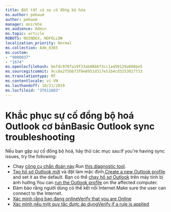 ```yaml
---
title: Bắt tất cả sự cố đồng bộ hóa
ms.author: pebaum
author: pebaum
manager: mnirkhe
ms.audience: Admin
ms.topic: article
ROBOTS: NOINDEX, NOFOLLOW
localization_priority: Normal
ms.collection: Adm_O365
ms.custom:
- "9000037"
- "1674"
ms.openlocfilehash: befdc978fa19f33ab08b6f3cc1a450129a886be5
ms.sourcegitcommit: 9cc8a2f5bb73f0e8951d317e51b4cd3253027733
ms.translationtype: MT
ms.contentlocale: vi-VN
ms.lasthandoff: 10/21/2019
ms.locfileid: "37611683"
---
```

# <a name="basic-outlook-sync-troubleshooting"></a><span data-ttu-id="9550f-102">Khắc phục sự cố đồng bộ hoá Outlook cơ bản</span><span class="sxs-lookup"><span data-stu-id="9550f-102">Basic Outlook sync troubleshooting</span></span>

<span data-ttu-id="9550f-103">Nếu bạn gặp sự cố đồng bộ hoá, hãy thử các mục sau:</span><span class="sxs-lookup"><span data-stu-id="9550f-103">If you're having sync issues, try the following:</span></span>

- <span data-ttu-id="9550f-104">Chạy [công cụ chẩn đoán này](https://aka.ms/sara-outlooksendreceive).</span><span class="sxs-lookup"><span data-stu-id="9550f-104">Run [this diagnostic tool](https://aka.ms/sara-outlooksendreceive).</span></span>
- <span data-ttu-id="9550f-105">[Tạo hồ sơ Outlook mới](https://support.office.com/article/f544c1ba-3352-4b3b-be0b-8d42a540459d) và đặt làm mặc định.</span><span class="sxs-lookup"><span data-stu-id="9550f-105">[Create a new Outlook profile](https://support.office.com/article/f544c1ba-3352-4b3b-be0b-8d42a540459d) and set it as the default.</span></span> <span data-ttu-id="9550f-106">Bạn có thể [chạy hồ sơ Outlook](https://aka.ms/SaRA-OutlookSetupProfile) trên máy tính bị ảnh hưởng.</span><span class="sxs-lookup"><span data-stu-id="9550f-106">You can [run the Outlook profile](https://aka.ms/SaRA-OutlookSetupProfile) on the affected computer.</span></span>
- <span data-ttu-id="9550f-107">Đảm bảo rằng người dùng có thể kết nối Internet.</span><span class="sxs-lookup"><span data-stu-id="9550f-107">Make sure the user can connect to the Internet.</span></span> 
- [<span data-ttu-id="9550f-108">Xác minh rằng bạn đang online</span><span class="sxs-lookup"><span data-stu-id="9550f-108">Verify that you are Online</span></span>](https://support.office.com/article/2460e4a8-16c7-47fc-b204-b1549275aac9)
- [<span data-ttu-id="9550f-109">Xác minh nếu một quy tắc được áp dụng</span><span class="sxs-lookup"><span data-stu-id="9550f-109">Verify if a rule is applied</span></span>](https://support.office.com/article/C24F5DEA-9465-4DF4-AD17-A50704D66C59)